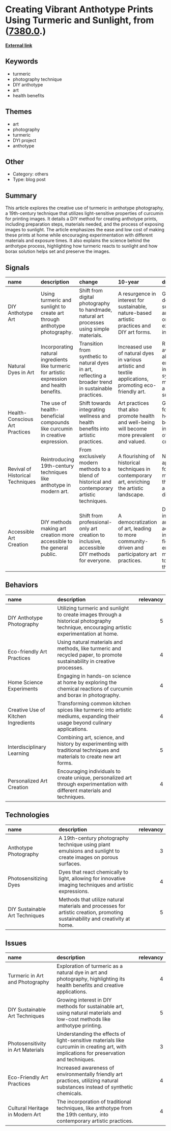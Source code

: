 # __Creating Vibrant Anthotype Prints Using Turmeric and Sunlight__, from ([7380.0](https://kghosh.substack.com/p/7380.0).)

__[External link](https://www.popsci.com/diy/anthotype-guide/?utm_source=substack&utm_medium=email)__



## Keywords

* turmeric
* photography technique
* DIY anthotype
* art
* health benefits

## Themes

* art
* photography
* turmeric
* DYI project
* anthotype

## Other

* Category: others
* Type: blog post

## Summary

This article explores the creative use of turmeric in anthotype photography, a 19th-century technique that utilizes light-sensitive properties of curcumin for printing images. It details a DIY method for creating anthotype prints, including preparation steps, materials needed, and the process of exposing images to sunlight. The article emphasizes the ease and low cost of making these prints at home while encouraging experimentation with different materials and exposure times. It also explains the science behind the anthotype process, highlighting how turmeric reacts to sunlight and how borax solution helps set and preserve the images.

## Signals

| name                             | description                                                                                  | change                                                                                                 | 10-year                                                                                                 | driving-force                                                                                            |   relevancy |
|:---------------------------------|:---------------------------------------------------------------------------------------------|:-------------------------------------------------------------------------------------------------------|:--------------------------------------------------------------------------------------------------------|:---------------------------------------------------------------------------------------------------------|------------:|
| DIY Anthotype Art                | Using turmeric and sunlight to create art through anthotype photography.                     | Shift from digital photography to handmade, natural art processes using simple materials.              | A resurgence in interest for sustainable, nature-based artistic practices and DIY art forms.            | Growing desire for sustainability and hands-on creative experiences in art.                              |           4 |
| Natural Dyes in Art              | Incorporating natural ingredients like turmeric for artistic expression and health benefits. | Transition from synthetic to natural dyes in art, reflecting a broader trend in sustainable practices. | Increased use of natural dyes in various artistic and textile applications, promoting eco-friendly art. | Rising awareness about the environmental impact of synthetic materials and a push for sustainability.    |           5 |
| Health-Conscious Art Practices   | The use of health-beneficial compounds like curcumin in creative expression.                 | Shift towards integrating wellness and health benefits into artistic practices.                        | Art practices that also promote health and well-being will become more prevalent and valued.            | Growing focus on holistic well-being and the intersection of health and creativity.                      |           3 |
| Revival of Historical Techniques | Reintroducing 19th-century techniques like anthotype in modern art.                          | From exclusively modern methods to a blend of historical and contemporary artistic techniques.         | A flourishing of historical techniques in contemporary art, enriching the artistic landscape.           | Nostalgia and appreciation for traditional methods and their stories in a fast-paced digital world.      |           4 |
| Accessible Art Creation          | DIY methods making art creation more accessible to the general public.                       | Shift from professional-only art creation to inclusive, accessible DIY methods for everyone.           | A democratization of art, leading to more community-driven and participatory art practices.             | Desire for inclusivity and accessibility in creative fields, enabling more people to express themselves. |           5 |

## Behaviors

| name                                | description                                                                                                                                |   relevancy |
|:------------------------------------|:-------------------------------------------------------------------------------------------------------------------------------------------|------------:|
| DIY Anthotype Photography           | Utilizing turmeric and sunlight to create images through a historical photography technique, encouraging artistic experimentation at home. |           5 |
| Eco-friendly Art Practices          | Using natural materials and methods, like turmeric and recycled paper, to promote sustainability in creative processes.                    |           4 |
| Home Science Experiments            | Engaging in hands-on science at home by exploring the chemical reactions of curcumin and borax in photography.                             |           4 |
| Creative Use of Kitchen Ingredients | Transforming common kitchen spices like turmeric into artistic mediums, expanding their usage beyond culinary applications.                |           4 |
| Interdisciplinary Learning          | Combining art, science, and history by experimenting with traditional techniques and materials to create new art forms.                    |           5 |
| Personalized Art Creation           | Encouraging individuals to create unique, personalized art through experimentation with different materials and techniques.                |           4 |

## Technologies

| name                           | description                                                                                                                  |   relevancy |
|:-------------------------------|:-----------------------------------------------------------------------------------------------------------------------------|------------:|
| Anthotype Photography          | A 19th-century photography technique using plant emulsions and sunlight to create images on porous surfaces.                 |           3 |
| Photosensitizing Dyes          | Dyes that react chemically to light, allowing for innovative imaging techniques and artistic expressions.                    |           4 |
| DIY Sustainable Art Techniques | Methods that utilize natural materials and processes for artistic creation, promoting sustainability and creativity at home. |           5 |

## Issues

| name                              | description                                                                                                                              |   relevancy |
|:----------------------------------|:-----------------------------------------------------------------------------------------------------------------------------------------|------------:|
| Turmeric in Art and Photography   | Exploration of turmeric as a natural dye in art and photography, highlighting its health benefits and creative applications.             |           4 |
| DIY Sustainable Art Techniques    | Growing interest in DIY methods for sustainable art, using natural materials and low-cost methods like anthotype printing.               |           5 |
| Photosensitivity in Art Materials | Understanding the effects of light-sensitive materials like curcumin in creating art, with implications for preservation and techniques. |           3 |
| Eco-Friendly Art Practices        | Increased awareness of environmentally friendly art practices, utilizing natural substances instead of synthetic chemicals.              |           4 |
| Cultural Heritage in Modern Art   | The incorporation of traditional techniques, like anthotype from the 19th century, into contemporary artistic practices.                 |           4 |
